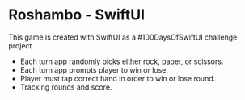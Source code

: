 #  Roshambo - SwiftUI

This game is created with SwiftUI as a #100DaysOfSwiftUI challenge project.

- Each turn app randomly picks either rock, paper, or scissors.
- Each turn app prompts player to win or lose.
- Player must tap correct hand in order to win or lose round.
- Tracking rounds and score.

